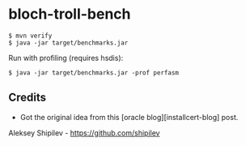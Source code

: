 # bloch-troll-bench

```
$ mvn verify
$ java -jar target/benchmarks.jar
```

Run with profiling (requires hsdis):

```
$ java -jar target/benchmarks.jar -prof perfasm
```

## Credits

 - Got the original idea from this [oracle blog][installcert-blog] post.
 
Aleksey Shipilev - https://github.com/shipilev